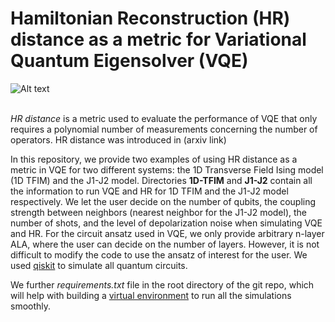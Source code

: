 # Hamiltonian Reconstruction (HR) distance as a metric for Variational Quantum Eigensolver (VQE)
![Alt text](https://github.com/mcmahon-lab/hamiltonian_reconstruction_metric/blob/master/images/HR_distance.png)
<br/><br/>

*HR distance* is a metric used to evaluate the performance of VQE that only requires a polynomial number of measurements concerning the number of operators. HR distance was introduced in (arxiv link)

In this repository, we provide two examples of using HR distance as a metric in VQE for two different systems: the 1D Transverse Field Ising model (1D TFIM) and the J1-J2 model. Directories **1D-TFIM** and **J1-J2** contain all the information to run VQE and HR for 1D TFIM and the J1-J2 model respectively. We let the user decide on the number of qubits, the coupling strength between neighbors (nearest neighbor for the J1-J2 model), the number of shots, and the level of depolarization noise when simulating VQE and HR. For the circuit ansatz used in VQE, we only provide arbitrary n-layer ALA, where the user can decide on the number of layers. However, it is not difficult to modify the code to use the ansatz of interest for the user. We used [qiskit](https://qiskit.org/) to simulate all quantum circuits.

We further *requirements.txt* file in the root directory of the git repo, which will help with building a [virtual environment](https://docs.python.org/3/library/venv.html) to run all the simulations smoothly.


